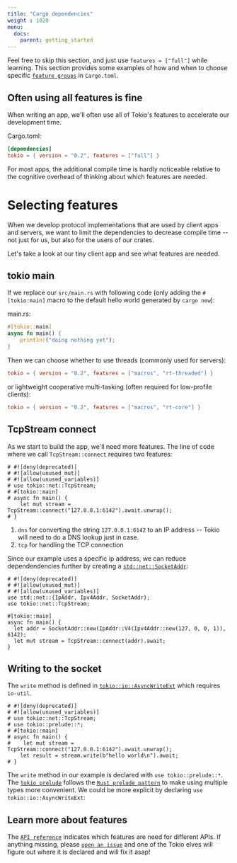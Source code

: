```yaml
---
title: "Cargo dependencies"
weight : 1020
menu:
  docs:
    parent: getting_started
---
```


Feel free to skip this section, and just use `features = ["full"]` while
learning. This section provides some examples of how and when to choose
specific [`feature groups`] in `Cargo.toml`.

## Often using all features is fine

When writing an app, we'll often use all of Tokio's features to accelerate
our development time.

Cargo.toml:
```toml
[dependencies]
tokio = { version = "0.2", features = ["full"] }
```

For most apps, the additional compile time is hardly noticeable relative to the
cognitive overhead of thinking about which features are needed.

# Selecting features

When we develop protocol implementations that are used by client apps and
servers, we want to limit the dependencies to decrease compile time --
not just for us, but also for the users of our crates.

Let's take a look at our tiny client app and see what features are needed.

## tokio main

If we replace our `src/main.rs` with following code (only adding the
`#[tokio:main]` macro to the default hello world generated by `cargo new`):

main.rs:
```rust
#[tokio::main]
async fn main() {
    println!("doing nothing yet");
}
```

Then we can choose whether to use threads (commonly used for servers):

```toml
tokio = { version = "0.2", features = ["macros", "rt-threaded"] }
```

or lightweight cooperative multi-tasking
(often required for low-profile clients):

```toml
tokio = { version = "0.2", features = ["macros", "rt-core"] }
```

## TcpStream connect

As we start to build the app, we'll need more features.  The line of code
where we call `TcpStream::connect` requires two features:


```rust,no_run
# #![deny(deprecated)]
# #![allow(unused_mut)]
# #![allow(unused_variables)]
# use tokio::net::TcpStream;
# #[tokio::main]
# async fn main() {
    let mut stream = TcpStream::connect("127.0.0.1:6142").await.unwrap();
# }
```


1. `dns` for converting the string `127.0.0.1:6142` to an IP address -- Tokio
will need to do a DNS lookup just in case.
2. `tcp` for handling the TCP connection


Since our example uses a specific ip address, we can reduce dependendencies
further by creating a [`std::net::SocketAddr`]:

```rust,no_run
# #![deny(deprecated)]
# #![allow(unused_mut)]
# #![allow(unused_variables)]
use std::net::{IpAddr, Ipv4Addr, SocketAddr};
use tokio::net::TcpStream;

#[tokio::main]
async fn main() {
  let addr = SocketAddr::new(IpAddr::V4(Ipv4Addr::new(127, 0, 0, 1)), 6142);
  let mut stream = TcpStream::connect(addr).await;
}
```

## Writing to the socket

The `write` method is defined in [`tokio::io::AsyncWriteExt`] which requires
`io-util`.

```rust,no_run
# #![deny(deprecated)]
# #![allow(unused_variables)]
# use tokio::net::TcpStream;
# use tokio::prelude::*;
# #[tokio::main]
# async fn main() {
#    let mut stream = TcpStream::connect("127.0.0.1:6142").await.unwrap();
    let result = stream.write(b"hello world\n").await;
# }

```

The `write` method in our example is declared with `use tokio::prelude::*`.
The [`tokio prelude`] follows the [`Rust prelude pattern`] to make using
multiple types more convenient.  We could be more explicit by declaring `use tokio::io::AsyncWriteExt`:


## Learn more about features

The [`API reference`] indicates which features are need for different APIs.
If anything missing, please [`open an issue`] and one of the Tokio elves
will figure out where it is declared and will fix it asap!

[`feature groups`]: https://doc.rust-lang.org/cargo/reference/manifest.html#the-features-section
[`std::net::SocketAddr`]: https://doc.rust-lang.org/std/net/enum.SocketAddr.html
[`tokio::io::AsyncWriteExt`]: https://docs.rs/tokio/*/tokio/io/trait.AsyncWriteExt.html
[`tokio prelude`]: https://docs.rs/tokio/0.2.9/tokio/prelude/index.html
[`Rust prelude pattern`]: https://doc.rust-lang.org/std/prelude/index.html#other-preludes
[`API reference`]: https://docs.rs/tokio/
[`open an issue`]: https://github.com/tokio-rs/tokio/issues/new
